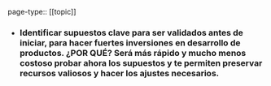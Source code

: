 page-type:: [[topic]]
- ### Identificar supuestos clave para ser validados antes de iniciar, para hacer fuertes inversiones en desarrollo de productos. ¿POR QUÉ? Será más rápido y mucho menos costoso probar ahora los supuestos y te permiten preservar recursos valiosos y hacer los ajustes necesarios.



